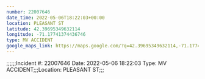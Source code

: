 ```yaml
---
number: 22007646
date_time: 2022-05-06T18:22:03+00:00
location: PLEASANT ST
latitude: 42.39695349632114
longitude: -71.17741374436746
type: MV ACCIDENT
google_maps_link: https://maps.google.com/?q=42.39695349632114,-71.17741374436746
---
```


;;;;;;Incident #: 22007646   Date: 2022-05-06 18:22:03   Type: MV ACCIDENT;;;Location: PLEASANT ST;;;
